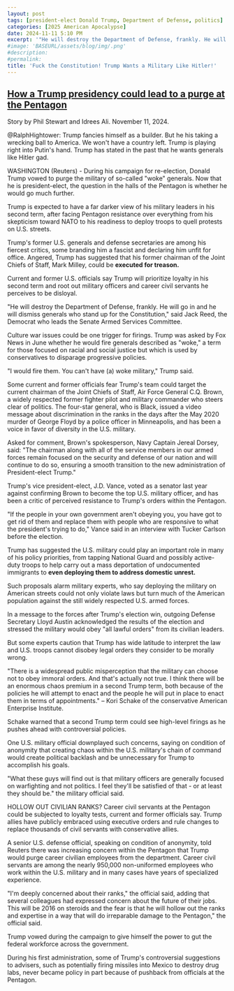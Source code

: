 ```yaml
---
layout: post
tags: [president-elect Donald Trump, Department of Defense, politics]
categories: [2025 American Apocalypse]
date: 2024-11-11 5:10 PM
excerpt: '"He will destroy the Department of Defense, frankly. He will go in and he will dismiss generals who stand up for the Constitution." – Jack Reed, Democrat who leads the Senate Armed Services Committee'
#image: 'BASEURL/assets/blog/img/.png'
#description:
#permalink:
title: 'Fuck the Constitution! Trump Wants a Military Like Hitler!'
---
```



## [How a Trump presidency could lead to a purge at the Pentagon](https://www.msn.com/en-us/news/politics/how-a-trump-presidency-could-lead-to-a-purge-at-the-pentagon/ar-AA1tRGyd?ocid=emmx-mmx-feeds&pc=EMMX01&cvid=287e64ce154b435ea5e2464d9b4d0e1e&ei=52)

Story by Phil Stewart and Idrees Ali. November 11, 2024.

@RalphHightower: Trump fancies himself as a builder. But he his taking a wrecking ball to America. We won't have a country left. Trump is playing right into Putin's hand. Trump has stated in the past that he wants generals like Hitler gad.

WASHINGTON (Reuters) - During his campaign for re-election, Donald Trump vowed to purge the military of so-called "woke" generals. Now that he is president-elect, the question in the halls of the Pentagon is whether he would go much further.

Trump is expected to have a far darker view of his military leaders in his second term, after facing Pentagon resistance over everything from his skepticism toward NATO to his readiness to deploy troops to quell protests on U.S. streets.

Trump's former U.S. generals and defense secretaries are among his fiercest critics, some branding him a fascist and declaring him unfit for office. Angered, Trump has suggested that his former chairman of the Joint Chiefs of Staff, Mark Milley, could be **executed for treason.**

Current and former U.S. officials say Trump will prioritize loyalty in his second term and root out military officers and career civil servants he perceives to be disloyal.

"He will destroy the Department of Defense, frankly. He will go in and he will dismiss generals who stand up for the Constitution," said Jack Reed, the Democrat who leads the Senate Armed Services Committee.

Culture war issues could be one trigger for firings. Trump was asked by Fox News in June whether he would fire generals described as "woke," a term for those focused on racial and social justice but which is used by conservatives to disparage progressive policies.

"I would fire them. You can't have (a) woke military," Trump said.

Some current and former officials fear Trump's team could target the current chairman of the Joint Chiefs of Staff, Air Force General C.Q. Brown, a widely respected former fighter pilot and military commander who steers clear of politics. The four-star general, who is Black, issued a video message about discrimination in the ranks in the days after the May 2020 murder of George Floyd by a police officer in Minneapolis, and has been a voice in favor of diversity in the U.S. military.

Asked for comment, Brown's spokesperson, Navy Captain Jereal Dorsey, said: "The chairman along with all of the service members in our armed forces remain focused on the security and defense of our nation and will continue to do so, ensuring a smooth transition to the new administration of President-elect Trump."

Trump's vice president-elect, J.D. Vance, voted as a senator last year against confirming Brown to become the top U.S. military officer, and has been a critic of perceived resistance to Trump's orders within the Pentagon.

"If the people in your own government aren't obeying you, you have got to get rid of them and replace them with people who are responsive to what the president's trying to do," Vance said in an interview with Tucker Carlson before the election.

Trump has suggested the U.S. military could play an important role in many of his policy priorities, from tapping National Guard and possibly active-duty troops to help carry out a mass deportation of undocumented immigrants to **even deploying them to address domestic unrest.**

Such proposals alarm military experts, who say deploying the military on American streets could not only violate laws but turn much of the American population against the still widely respected U.S. armed forces.

In a message to the forces after Trump's election win, outgoing Defense Secretary Lloyd Austin acknowledged the results of the election and stressed the military would obey "all lawful orders" from its civilian leaders.

But some experts caution that Trump has wide latitude to interpret the law and U.S. troops cannot disobey legal orders they consider to be morally wrong.

"There is a widespread public misperception that the military can choose not to obey immoral orders. And that's actually not true. I think there will be an enormous chaos premium in a second Trump term, both because of the policies he will attempt to enact and the people he will put in place to enact them in terms of appointments." – Kori Schake of the conservative American Enterprise Institute.

Schake warned that a second Trump term could see high-level firings as he pushes ahead with controversial policies.

One U.S. military official downplayed such concerns, saying on condition of anonymity that creating chaos within the U.S. military's chain of command would create political backlash and be unnecessary for Trump to accomplish his goals.

"What these guys will find out is that military officers are generally focused on warfighting and not politics. I feel they'll be satisfied of that - or at least they should be." the military official said.

HOLLOW OUT CIVILIAN RANKS? Career civil servants at the Pentagon could be subjected to loyalty tests, current and former officials say. Trump allies have publicly embraced using executive orders and rule changes to replace thousands of civil servants with conservative allies.

A senior U.S. defense official, speaking on condition of anonymity, told Reuters there was increasing concern within the Pentagon that Trump would purge career civilian employees from the department. Career civil servants are among the nearly 950,000 non-uniformed employees who work within the U.S. military and in many cases have years of specialized experience.

"I'm deeply concerned about their ranks," the official said, adding that several colleagues had expressed concern about the future of their jobs. This will be 2016 on steroids and the fear is that he will hollow out the ranks and expertise in a way that will do irreparable damage to the Pentagon," the official said.

Trump vowed during the campaign to give himself the power to gut the federal workforce across the government.

During his first administration, some of Trump's controversial suggestions to advisers, such as potentially firing missiles into Mexico to destroy drug labs, never became policy in part because of pushback from officials at the Pentagon.

